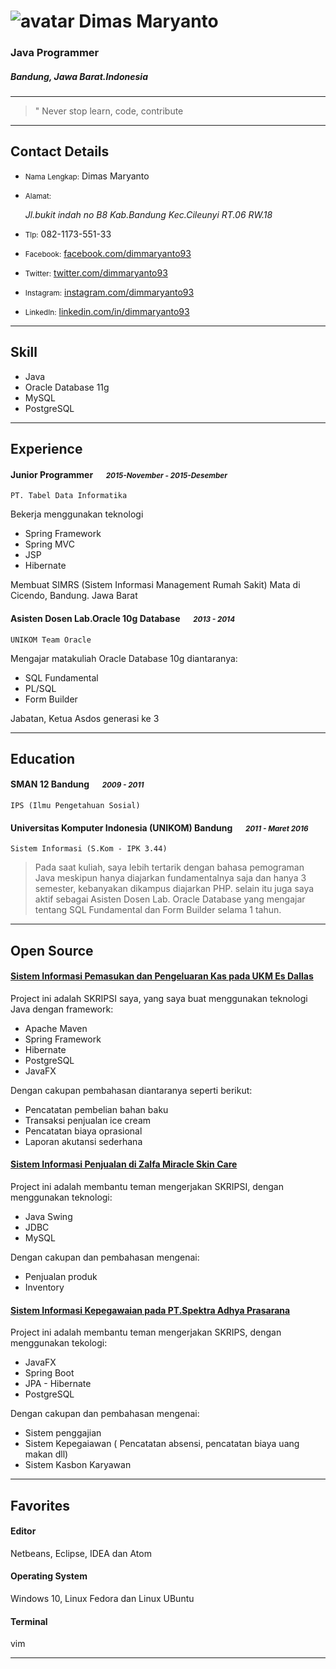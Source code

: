 
# ![avatar][] Dimas Maryanto

### Java Programmer
#####  Bandung, Jawa Barat.Indonesia

---

> " Never stop learn, code, contribute

---

## Contact Details

* <small>Nama Lengkap:</small> Dimas Maryanto

* <small>Alamat:</small> <address>Jl.bukit indah no B8 Kab.Bandung Kec.Cileunyi RT.06 RW.18</address>

* <small>Tlp:</small> 082-1173-551-33

* <small>Facebook:</small> <a href="https://www.facebook.com/dimMaryanto93" target="_blank">facebook.com/dimmaryanto93</a>

* <small>Twitter:</small> <a href="https://twitter.com/dimMaryanto93" target="_blank">twitter.com/dimmaryanto93</a>

* <small>Instagram:</small> <a href="https://www.instagram.com/dimmaryanto93/" target="_blank">instagram.com/dimmaryanto93</a>

* <small>LinkedIn:</small> <a href="https://www.linkedin.com/in/dimmaryanto93" target="_blank">linkedin.com/in/dimmaryanto93</a>

---

## Skill

* Java
* Oracle Database 11g
* MySQL
* PostgreSQL

---

## Experience
#### Junior Programmer &emsp; <small>*2015-November - 2015-Desember*</small>
`PT. Tabel Data Informatika`

Bekerja menggunakan teknologi

* Spring Framework
* Spring MVC
* JSP
* Hibernate

Membuat SIMRS (Sistem Informasi Management Rumah Sakit) Mata di Cicendo, Bandung. Jawa Barat

#### Asisten Dosen Lab.Oracle 10g Database &emsp; <small>*2013 - 2014*</small>
`UNIKOM Team Oracle`

Mengajar matakuliah Oracle Database 10g diantaranya:

* SQL Fundamental
* PL/SQL
* Form Builder

Jabatan, Ketua Asdos generasi ke 3


---
## Education

#### SMAN 12 Bandung &emsp; <small>*2009 - 2011*</small>
```IPS (Ilmu Pengetahuan Sosial)```

#### Universitas Komputer Indonesia (UNIKOM) Bandung &emsp; <small>*2011 - Maret 2016*</small>

`Sistem Informasi (S.Kom - IPK 3.44)`

> Pada saat kuliah, saya lebih tertarik dengan bahasa pemograman Java meskipun hanya diajarkan fundamentalnya saja dan hanya 3 semester, kebanyakan dikampus diajarkan PHP. selain itu juga saya aktif sebagai Asisten Dosen Lab. Oracle Database yang mengajar tentang SQL Fundamental dan Form Builder selama 1 tahun.

---
## Open Source
#### [Sistem Informasi Pemasukan dan Pengeluaran Kas pada UKM Es Dallas](https://github.com/dimMaryanto93/dalas18-cash-management)

Project ini adalah SKRIPSI saya, yang saya buat menggunakan teknologi Java dengan framework:

* Apache Maven
* Spring Framework
* Hibernate
* PostgreSQL
* JavaFX

Dengan cakupan pembahasan diantaranya seperti berikut:

* Pencatatan pembelian bahan baku
* Transaksi penjualan ice cream
* Pencatatan biaya oprasional
* Laporan akutansi sederhana


#### [Sistem Informasi Penjualan di Zalfa Miracle Skin Care](https://github.com/dimMaryanto93/sipmi-zalfa-miracle-skin-care)

Project ini adalah membantu teman mengerjakan SKRIPSI, dengan menggunakan teknologi:

* Java Swing
* JDBC
* MySQL

Dengan cakupan dan pembahasan mengenai:

* Penjualan produk
* Inventory


#### [Sistem Informasi Kepegawaian pada PT.Spektra Adhya Prasarana](https://github.com/elkahanna/spektra-adhya-prasarana)

Project ini adalah membantu teman mengerjakan SKRIPS, dengan menggunakan tekologi:

* JavaFX
* Spring Boot
* JPA - Hibernate
* PostgreSQL

Dengan cakupan dan pembahasan mengenai:

* Sistem penggajian
* Sistem Kepegaiawan ( Pencatatan absensi, pencatatan biaya uang makan dll)
* Sistem Kasbon Karyawan

---

## Favorites

#### Editor
Netbeans, Eclipse, IDEA dan Atom

#### Operating System
Windows 10, Linux Fedora dan Linux UBuntu

#### Terminal
vim

---
[avatar]: profile.jpg
[homepage]: http://software.dimmaryanto93.com
[twitter]: https://twitter.com/dimmaryanto93
[twit]: http://cdn-careers.sstatic.net/careers/Img/icon-twitter.png?v=b1bd58ad2034
